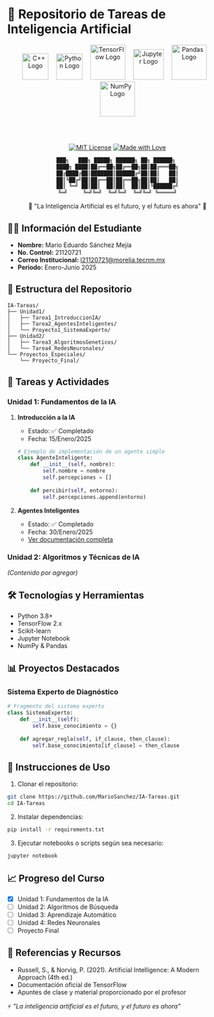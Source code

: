 # 🤖 Repositorio de Tareas de Inteligencia Artificial  

<div align="center">

<img src="https://upload.wikimedia.org/wikipedia/commons/thumb/1/18/ISO_C%2B%2B_Logo.svg/800px-ISO_C%2B%2B_Logo.svg.png" width="60" alt="C++ Logo">　
<img src="https://upload.wikimedia.org/wikipedia/commons/thumb/c/c3/Python-logo-notext.svg/1869px-Python-logo-notext.svg.png" width="60" alt="Python Logo">　
<img src="https://upload.wikimedia.org/wikipedia/commons/thumb/2/2d/Tensorflow_logo.svg/1200px-Tensorflow_logo.svg.png" width="80" alt="TensorFlow Logo">　
<img src="https://upload.wikimedia.org/wikipedia/commons/thumb/3/38/Jupyter_logo.svg/1200px-Jupyter_logo.svg.png" width="70" alt="Jupyter Logo">　
<img src="https://upload.wikimedia.org/wikipedia/commons/thumb/e/ed/Pandas_logo.svg/1200px-Pandas_logo.svg.png" width="80" alt="Pandas Logo">　
<img src="https://upload.wikimedia.org/wikipedia/commons/thumb/3/31/NumPy_logo_2020.svg/1280px-NumPy_logo_2020.svg.png" width="80" alt="NumPy Logo">

<br>
<br>

[![MIT License](https://img.shields.io/badge/License-MIT-green.svg?style=for-the-badge)](https://choosealicense.com/licenses/mit/)
[![Made with Love](https://img.shields.io/badge/Made%20with-❤-red.svg?style=for-the-badge)](https://github.com/username/IA-Tareas)

</div>

<div align="center">

```txt
███╗   ███╗ █████╗ ██████╗ ██╗ ██████╗ 
████╗ ████║██╔══██╗██╔══██╗██║██╔═══██╗
██╔████╔██║███████║██████╔╝██║██║   ██║
██║╚██╔╝██║██╔══██║██╔══██╗██║██║   ██║
██║ ╚═╝ ██║██║  ██║██║  ██║██║╚██████╔╝
╚═╝     ╚═╝╚═╝  ╚═╝╚═╝  ╚═╝╚═╝ ╚═════╝
```
</div><div align="center">
🌟 "La Inteligencia Artificial es el futuro, y el futuro es ahora" 🌟

</div>

## 👨‍💻 Información del Estudiante

- **Nombre:** Mario Eduardo Sánchez Mejía
- **No. Control:** 21120721
- **Correo Institucional:** l21120721@morelia.tecnm.mx
- **Periodo:** Enero-Junio 2025

## 📂 Estructura del Repositorio

```
IA-Tareas/
├── Unidad1/
│   ├── Tarea1_IntroduccionIA/
│   ├── Tarea2_AgentesInteligentes/
│   └── Proyecto1_SistemaExperto/
├── Unidad2/
│   ├── Tarea3_AlgoritmosGeneticos/
│   └── Tarea4_RedesNeuronales/
└── Proyectos_Especiales/
    └── Proyecto_Final/
```

## 📝 Tareas y Actividades

### Unidad 1: Fundamentos de la IA
1. **Introducción a la IA**
   - Estado: ✅ Completado
   - Fecha: 15/Enero/2025
   ```python
   # Ejemplo de implementación de un agente simple
   class AgenteInteligente:
       def __init__(self, nombre):
           self.nombre = nombre
           self.percepciones = []
           
       def percibir(self, entorno):
           self.percepciones.append(entorno)
   ```

2. **Agentes Inteligentes**
   - Estado: ✅ Completado
   - Fecha: 30/Enero/2025
   - [Ver documentación completa](./Unidad1/Tarea2_AgentesInteligentes/)

### Unidad 2: Algoritmos y Técnicas de IA
*(Contenido por agregar)*

## 🛠️ Tecnologías y Herramientas

- Python 3.8+
- TensorFlow 2.x
- Scikit-learn
- Jupyter Notebook
- NumPy & Pandas

## 📊 Proyectos Destacados

### Sistema Experto de Diagnóstico
```python
# Fragmento del sistema experto
class SistemaExperto:
    def __init__(self):
        self.base_conocimiento = {}
        
    def agregar_regla(self, if_clause, then_clause):
        self.base_conocimiento[if_clause] = then_clause
```

## 🚀 Instrucciones de Uso

1. Clonar el repositorio:
```bash
git clone https://github.com/MarioSanchez/IA-Tareas.git
cd IA-Tareas
```

2. Instalar dependencias:
```bash
pip install -r requirements.txt
```

3. Ejecutar notebooks o scripts según sea necesario:
```bash
jupyter notebook
```

## 📈 Progreso del Curso

- [x] Unidad 1: Fundamentos de la IA
- [ ] Unidad 2: Algoritmos de Búsqueda
- [ ] Unidad 3: Aprendizaje Automático
- [ ] Unidad 4: Redes Neuronales
- [ ] Proyecto Final

## 📖 Referencias y Recursos

- Russell, S., & Norvig, P. (2021). Artificial Intelligence: A Modern Approach (4th ed.)
- Documentación oficial de TensorFlow
- Apuntes de clase y material proporcionado por el profesor

⚡ *"La inteligencia artificial es el futuro, y el futuro es ahora"*
